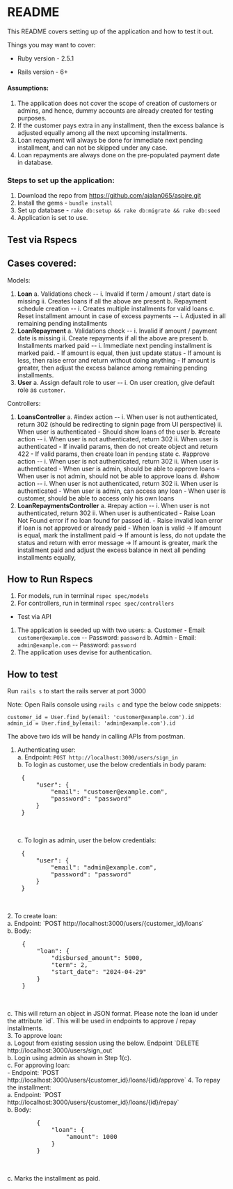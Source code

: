 # README

This README covers setting up of the application and how to test it out.

Things you may want to cover:

* Ruby version - 2.5.1

* Rails version - 6+

#### Assumptions:
1. The application does not cover the scope of creation of customers or admins, and hence, dummy accounts are already created for testing purposes.
2. If the customer pays extra in any installment, then the excess balance is adjusted equally among all the next upcoming installments.
3. Loan repayment will always be done for immediate next pending installment, and can not be skipped under any case.
4. Loan repayments are always done on the pre-populated payment date in database.

### Steps to set up the application:

1. Download the repo from https://github.com/ajalan065/aspire.git
2. Install the gems - `bundle install`
3. Set up database - `rake db:setup && rake db:migrate && rake db:seed`
4. Application is set to use.

## Test via Rspecs

Cases covered:
--------------

Models:<br>
1. <strong>Loan</strong>
    a. Validations check -- 
        i. Invalid if term / amount / start date is missing
        ii. Creates loans if all the above are present
    b. Repayment schedule creation --
        i. Creates multiple installments for valid loans
    c. Reset installment amount in case of excess payments --
        i. Adjusted in all remaining pending installments
2. <strong>LoanRepayment</strong>
    a. Validations check --
        i. Invalid if amount / payment date is missing
        ii. Create repayments if all the above are present
    b. Installments marked paid --
        i. Immediate next pending installment is marked paid.
            - If amount is equal, then just update status
            - If amount is less, then raise error and return without doing anything
            - If amount is greater, then adjust the excess balance among remaining pending installments.
3. <strong>User</strong>
    a. Assign default role to user --
        i. On user creation, give default role as `customer`.

Controllers:<br>
1. <strong>LoansController</strong>
    a. #index action --
        i. When user is not authenticated, return 302 (should be redirecting to signin page from UI perspective)
        ii. When user is authenticated
            - Should show loans of the user
    b. #create action --
        i. When user is not authenticated, return 302
        ii. When user is authenticated
            - If invalid params, then do not create object and return 422
            - If valid params, then create loan in `pending` state
    c. #approve action --
        i. When user is not authenticated, return 302
        ii. When user is authenticated
            - When user is admin, should be able to approve loans
            - When user is not admin, should not be able to approve loans
    d. #show action --
        i. When user is not authenticated, return 302
        ii. When user is authenticated
            - When user is admin, can access any loan
            - When user is customer, should be able to access only his own loans
2. <strong>LoanRepaymentsController</strong>
    a. #repay action --
        i. When user is not authenticated, return 302
        ii. When user is authenticated
            - Raise Loan Not Found error if no loan found for passed id.
            - Raise invalid loan error if loan is not approved or already paid
            - When loan is valid
                -> If amount is equal, mark the installment paid
                -> If amount is less, do not update the status and return with error message
                -> If amount is greater, mark the installment paid and adjust the excess balance in next all pending installments equally,

How to Run Rspecs
-----------------
1. For models, run in terminal `rspec spec/models`
2. For controllers, run in terminal `rspec spec/controllers`

* Test via API
1. The application is seeded up with two users:
    a. Customer - Email: `customer@example.com` -- Password: `password`
    b. Admin - Email: `admin@example.com` -- Password: `password`
2. The application uses devise for authentication.

How to test
-----------
Run `rails s` to start the rails server at port 3000

Note: Open Rails console using `rails c` and type the below code snippets:
```
customer_id = User.find_by(email: 'customer@example.com').id
admin_id = User.find_by(email: 'admin@example.com').id
```

The above two ids will be handy in calling APIs from postman.<br>

1. Authenticating user:<br>
    a. Endpoint: `POST http://localhost:3000/users/sign_in`<br>
    b. To login as customer, use the below credentials in body param:
    <pre>
    {
        "user": {
            "email": "customer@example.com",
            "password": "password"
        }
    }
    </pre>
    <br>
    c. To login as admin, user the below credentials:
    <pre>
    {
        "user": {
            "email": "admin@example.com",
            "password": "password"
        }
    }
    </pre>
<br>
2. To create loan:<br>
    a. Endpoint: `POST http://localhost:3000/users/{customer_id}/loans`<br>
    b. Body:
    <pre>
    {
        "loan": {
            "disbursed_amount": 5000,
            "term": 2,
            "start_date": "2024-04-29"
        }
    }
    </pre>
    <br>
    c. This will return an object in JSON format. Please note the loan id under the attribute `id`. This will be used in endpoints to approve / repay installments.<br>
3. To approve loan:<br>
    a. Logout from existing session using the below. Endpoint `DELETE http://localhost:3000/users/sign_out`<br>
    b. Login using admin as shown in Step 1(c).<br>
    c. For approving loan:<br>
        - Endpoint: `POST http://localhost:3000/users/{customer_id}/loans/{id}/approve`
4. To repay the installment:<br>
    a. Endpoint: `POST http://localhost:3000/users/{customer_id}/loans/{id}/repay`<br>
    b. Body:
        <pre>
        {
            "loan": {
                "amount": 1000
            }
        }
        </pre>
        <br>
    c. Marks the installment as paid.<br>